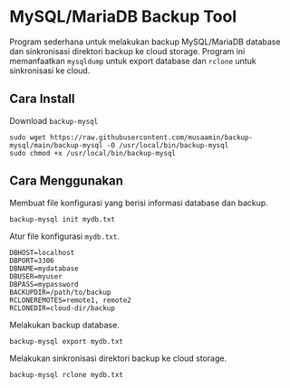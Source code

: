 # MySQL/MariaDB Backup Tool

Program sederhana untuk melakukan backup MySQL/MariaDB database dan sinkronisasi direktori backup ke cloud storage. Program ini memanfaatkan `mysqldump` untuk export database dan `rclone` untuk sinkronisasi ke cloud.

## Cara Install
Download `backup-mysql`

```
sudo wget https://raw.githubusercontent.com/musaamin/backup-mysql/main/backup-mysql -O /usr/local/bin/backup-mysql
sudo chmod +x /usr/local/bin/backup-mysql
```

## Cara Menggunakan
Membuat file konfigurasi yang berisi informasi database dan backup.

```
backup-mysql init mydb.txt
```

Atur file konfigurasi `mydb.txt`.

```
DBHOST=localhost
DBPORT=3306
DBNAME=mydatabase
DBUSER=myuser
DBPASS=mypassword
BACKUPDIR=/path/to/backup
RCLONEREMOTES=remote1, remote2
RCLONEDIR=cloud-dir/backup
```

Melakukan backup database.

```
backup-mysql export mydb.txt
```

Melakukan sinkronisasi direktori backup ke cloud storage.

```
backup-mysql rclone mydb.txt
```